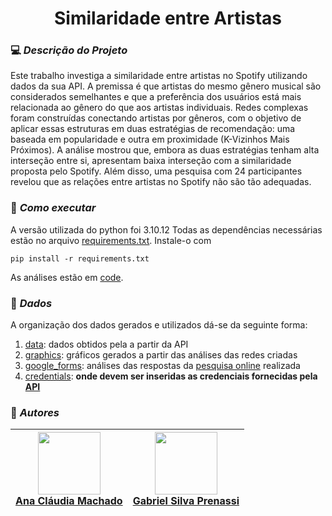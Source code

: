 <h1 align="center"> Similaridade entre Artistas </h1>

### 💻 _Descrição do Projeto_

Este trabalho investiga a similaridade entre artistas no Spotify utilizando dados da sua API. A premissa é que artistas do mesmo gênero musical são considerados semelhantes e que a preferência dos usuários está mais relacionada ao gênero do que aos artistas individuais. Redes complexas foram construídas conectando artistas por gêneros, com o objetivo de aplicar essas estruturas em duas estratégias de recomendação: uma baseada em popularidade e outra em proximidade (K-Vizinhos Mais Próximos). A análise mostrou que, embora as duas estratégias tenham alta interseção entre si, apresentam baixa interseção com a similaridade proposta pelo Spotify. Além disso, uma pesquisa com 24 participantes revelou que as relações entre artistas no Spotify não são tão adequadas.

### 📁 _Como executar_

A versão utilizada do python foi 3.10.12
Todas as dependências necessárias estão no arquivo [requirements.txt](./requirements.txt). Instale-o com
```
pip install -r requirements.txt
```
As análises estão em [code](./code).

###  📄 _Dados_

A organização dos dados gerados e utilizados dá-se da seguinte forma:
1. [data](./data): dados obtidos pela a partir da API
2. [graphics](./graphics): gráficos gerados a partir das análises das redes criadas
3. [google_forms](./google_forms): análises das respostas da [pesquisa online](https://forms.gle/B5ntdwDJ2xwzQFpR9) realizada
4. [credentials](./credentials): **onde devem ser inseridas as credenciais fornecidas pela [API](https://developer.spotify.com/documentation/web-api)**

### 💭 _Autores_

| [<img src="https://avatars.githubusercontent.com/u/108549971?v=4" width=100 > <br>Ana Cláudia Machado</sub>](https://github.com/anamachadoc) |  [<img src="https://avatars.githubusercontent.com/u/108549890?v=4" width=100 > <br> Gabriel Silva Prenassi </sub>](https://github.com/gabrielprenassi)|
| :---: | :---: |